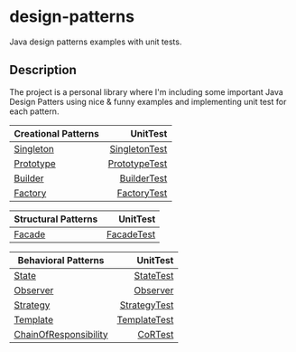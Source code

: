 # design-patterns
Java design patterns examples with unit tests.  

## Description
The project is a personal library where I'm including some important Java Design Patters using nice & funny examples and implementing unit test for each pattern.

| Creational Patterns                                 | UnitTest                                            |
| --------------------------------------------------- | ---------------------------------------------------:|
| [Singleton](src/main/java/creational/singleton)     | [SingletonTest](src/test/java/creational/singleton) |
| [Prototype](src/main/java/creational/prototype)     | [PrototypeTest](src/test/java/creational/singleton) |
| [Builder](src/main/java/creational/builder)         | [BuilderTest](src/test/java/creational/singleton)   |
| [Factory](src/main/java/creational/factory)         | [FactoryTest](src/test/java/creational/singleton)   |

| Structural Patterns                                 | UnitTest                                            |
| --------------------------------------------------- | ---------------------------------------------------:|
| [Facade](src/main/java/structural/facade)           | [FacadeTest](src/test/java/structural/facade)       |

| Behavioral Patterns                                 | UnitTest                                            |
| --------------------------------------------------- | ---------------------------------------------------:|
| [State](src/main/java/behavioral/state)             | [StateTest](src/test/java/behavioral/state)         |
| [Observer](src/main/java/behavioral/observer)       | [Observer](src/test/java/behavioral/observer)       |
| [Strategy](src/main/java/behavioral/strategy)       | [StrategyTest](src/test/java/behavioral/strategy)   |
| [Template](src/main/java/behavioral/template)       | [TemplateTest](src/test/java/behavioral/template)   |
| [ChainOfResponsibility](src/main/java/behavioral/chain_of_responsibility)       | [CoRTest](src/test/java/behavioral/chain_of_responsibility)   |
